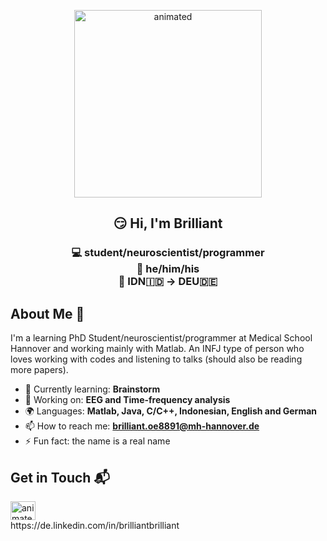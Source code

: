 <p align="center">
  <img src="https://github.com/brllant/brllant/assets/144328167/90f2c73b-257b-4acb-93bd-43258884dac8" alt="animated" width="300" height="300" />
</p>
<h2 align="center"> 😏 Hi, I'm Brilliant </h2>
<h3 align="center"> 💻 student/neuroscientist/programmer <br>
🚶 he/him/his <br>
🚀 IDN🇮🇩 -> DEU🇩🇪
</h3>

## About Me 👋

I'm a learning PhD Student/neuroscientist/programmer at Medical School Hannover and working mainly with Matlab. 
An INFJ type of person who loves working with codes and listening to talks (should also be reading more papers).

- 🌱 Currently learning: **Brainstorm**
- 🔭 Working on: **EEG and Time-frequency analysis**
- 🌍 Languages: **Matlab, Java, C/C++, Indonesian, English and German**
- 📫 How to reach me: **brilliant.oe8891@mh-hannover.de**
- ⚡ Fun fact: the name is a real name

## Get in Touch 📬
<img src="https://github.com/brllant/brllant/assets/144328167/e98a33f4-bfef-49a2-be41-e8d2a29bd129" alt="animated" width="40" height="30" />
<br> https://de.linkedin.com/in/brilliantbrilliant
